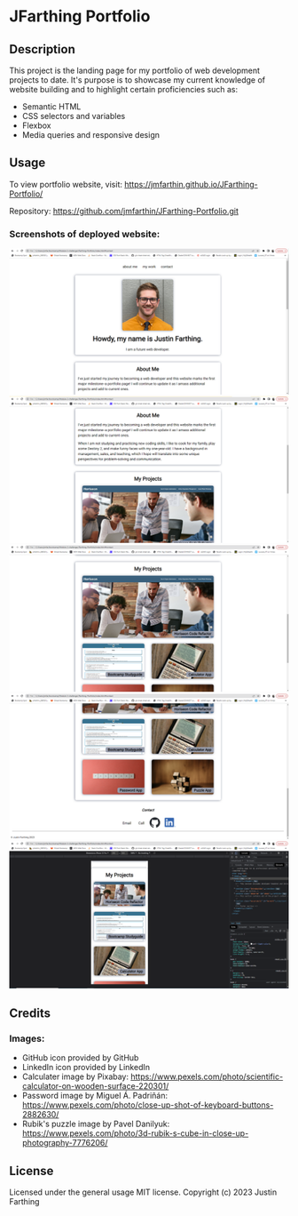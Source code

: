 # JFarthing Portfolio

## Description

This project is the landing page for my portfolio of web development projects to date. It's purpose is to showcase my current knowledge of website building and to highlight certain proficiencies such as:

- Semantic HTML
- CSS selectors and variables
- Flexbox
- Media queries and responsive design

## Usage

To view portfolio website, visit: https://jmfarthin.github.io/JFarthing-Portfolio/

Repository: https://github.com/jmfarthin/JFarthing-Portfolio.git


### Screenshots of deployed website:

![Portfolio website fullscreen 1](./assets/images/farthing-portfolio1.png)
![Porfolio website fullscreen 2](./assets/images/farthing-portfolio2.png)
![Porfolio website fullscreen 3](./assets/images/farthing-portfolio3.png)
![Porfolio website fullscreen 4](./assets/images/farthing-portfolio4.png)
![Porfolio website mobile](./assets/images/farthing-portfolio5.png)

## Credits

### Images:

- GitHub icon provided by GitHub
- LinkedIn icon provided by LinkedIn
- Calculater image by Pixabay: https://www.pexels.com/photo/scientific-calculator-on-wooden-surface-220301/
- Password image by Miguel Á. Padriñán: https://www.pexels.com/photo/close-up-shot-of-keyboard-buttons-2882630/
- Rubik's puzzle image by Pavel Danilyuk: https://www.pexels.com/photo/3d-rubik-s-cube-in-close-up-photography-7776206/

## License

Licensed under the general usage MIT license.
Copyright (c) 2023 Justin Farthing
